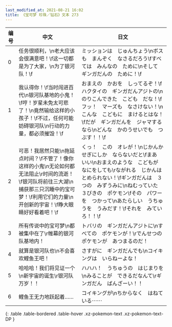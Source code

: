 ```yaml
---
last_modified_at: 2021-08-21 16:02
title: 《宝可梦 珍珠／钻石》文本 273
---
```

| 编号 | 中文 | 日文 |
| ---- | ---- | ---- |
| 0 | 任务很顺利，\n老大应该会很满意吧！\f这一切都是为了大家，\n为了银河队！\f | ミッションは　じゅんちょう\nボスも　まんぞく　なさるだろう\fすべては　みんなの　ために\nそして　ギンガだんの　ために！\f |
| 1 | 我认得你！\f当时闯进百代\n银河队基地的小鬼！\f哼！岁星未免太可悲了！\n竟然输给这样的小孩子！\f不过，任何可能妨碍银河队\n行动的力量，都必须摧毁！\f | おまえの　かおを　しってるぞ！\fハクタイの　ギンガだんアジトの\nのりこんできた　こども　だな！\fフッ！　マーズも　なさけない！\nこんな　こどもに　まけるとはな！\fだが　ギンガだんを　ジャマするなら\nどんな　かのうせいでも　つぶす！！\f |
| 2 | 可恶！我居然只能\n拖延点时间？\f不管了！像你这样的小鬼\n无论如何都无法阻止\r时间的流逝！\f银河队将前往三大湖\n捕获那三只沉睡中的宝可梦！\f利用它们的力量\n开创新的宇宙！\f睁大眼睛好好看着吧！\f | くっ！　この　オレが！\nじかんかせぎにしか　ならないだと\fまあ　いい\nおまえのような　こどもが　なにをしても\rながれる　じかんは　とめられない！\fギンガだんは　３つの　みずうみに\nねむっていた　３びきの　ポケモン\fその　パワーを　つかって\nあたらしい　うちゅうを　うみだす！\fそれを　みていろ！！\f |
| 3 | 所有传说中的宝可梦\n都被集中在了\r帷幕的银河队基地内！ | トバリの　ギンガだんアジトに\nすべての　ポケモンが！\rでんせつの　ポケモンが　あつまるのだ！ |
| 4 | 就算是银河队也\n不会喜欢鲤鱼王吧！ | さすがに　ギンガだんでも\nコイキングは　いらねーよな！ |
| 5 | 哈哈哈！我们将见证一个\n新宇宙的诞生\r银河队万岁！！ | ハハハ！　うちゅうの　はじまりを\nみることが　できるだなんて\rギンガだん　ばんざーい！！ |
| 6 | 鲤鱼王无力地跃起着…… | コイキングが\nちからなく　はねている⋯⋯ |
{: .table .table-bordered .table-hover .xz-pokemon-text .xz-pokemon-text-DP }